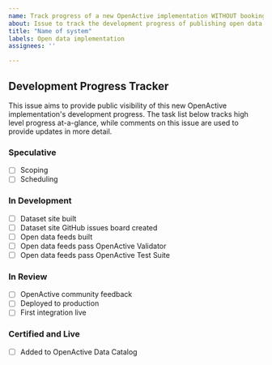 ```yaml
---
name: Track progress of a new OpenActive implementation WITHOUT booking
about: Issue to track the development progress of publishing open data within a booking or listing system.
title: "Name of system"
labels: Open data implementation
assignees: ''

---
```

[//]: # (Simply update the name of this issue above to the name of your system, then click the green "Submit new issue" button below)

## Development Progress Tracker

This issue aims to provide public visibility of this new OpenActive implementation's development progress. The task list below tracks high level progress at-a-glance, while comments on this issue are used to provide updates in more detail.

### Speculative
- [ ] Scoping
- [ ] Scheduling

### In Development
- [ ] Dataset site built
- [ ] Dataset site GitHub issues board created
- [ ] Open data feeds built
- [ ] Open data feeds pass OpenActive Validator
- [ ] Open data feeds pass OpenActive Test Suite

### In Review
- [ ] OpenActive community feedback
- [ ] Deployed to production
- [ ] First integration live

### Certified and Live
- [ ] Added to OpenActive Data Catalog
